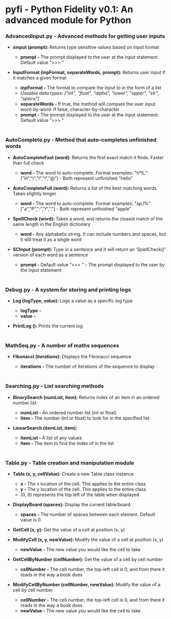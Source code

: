 <html>

<body>
<h1><b>pyfi</b> - Python Fidelity v0.1: An advanced module for Python</h1>

<h3><b>AdvancedInput</b>.py - Advanced methods for getting user inputs</h3>
  <ul>
  <li><b>sinput (prompt): </b>Returns type sensitive values based on input format</li>
    <ul>
    <li><b>prompt - </b>The prompt displayed to the user at the input statement. Default value ">>> "</li>
    </ul>

  <p></p>
  <li><b>InputFormat (inpFormat, separateWords, prompt): </b>Returns user input if it matches a given format</li>
    <ul>
    <li><b>inpFormat - </b>The format to compare the input to in the form of a list</li>
    <li><i>Useable data types: ["int", "float", "alpha", "lower", "upper", "str", "space"]</i></li>
    <li><b>separateWords - </b>If true, the method will compare the user input word-by-word. If false, character-by-character</li>
    <li><b>prompt - </b>The prompt displayed to the user at the input statement. Default value ">>> "</li>
    </ul>
  </ul>

<h3><br><b>AutoComplete</b>.py - Method that auto-completes unfinished words</h3>
  <ul>
  <li><b>AutoCompleteFast (word): </b>Returns the first exact match it finds. Faster than full check</li>
    <ul>
    <li><b>word - </b>The word to auto-complete. Format examples: "h*ll_" ["H",")","l","l","@"] - Both represent unfinished "hello"</li>
    </ul>

  <p></p>
  <li><b>AutoCompleteFull (word): </b>Returns a list of the best matching words. Takes slightly longer</li>
    <ul>
    <li><b>word - </b>The word to auto-complete. Format examples: "ap,l%" ["a","P",":","l","."] - Both represent unfinished "apple"</li>
    </ul>
  
  <p></p>
  <li><b>SpellCheck (word): </b>Takes a word, and returns the closest match of the same length in the English dictionary</li>
    <ul>
    <li><b>word - </b>Any alphabetic string. It can include numbers and spaces, but it will treat it as a single word</li>
    </ul>
  
  <p></p>
  <li><b>SCInput (prompt): </b>Type in a sentence and it will return an 'SpellCheck()' version of each word as a sentence</li>
    <ul>
    <li><b>prompt - </b>Default value ">>> " - The prompt displayed to the user by the input statement</li>
    </ul>
  </ul>
  
  
<h3><br><b>Debug</b>.py - A system for storing and printing logs</h3>
  <ul>
  <li><b>Log (logType, value): </b>Logs a value as a specific log type</li>
    <ul>
    <li><b>logType - </b></li>
    <li><b>value - </b></li>
    </ul>

  <p></p>
  <li><b>PrintLog (): </b>Prints the current log</li>
  </ul>


<h3><br><b>MathSeq</b>.py - A number of maths sequences</h3>
  <ul>
  <li><b>Fibonacci (iterations): </b>Displays the Fibonacci sequence</li>
    <ul>
    <li><b>iterations - </b>The number of iterations of the sequence to display</li>
    </ul>
  </ul>
  
  
<h3><br><b>Searching</b>.py - List searching methods</h3>
  <ul>
  <li><b>BinarySearch (numList, item): </b>Returns index of an item in an ordered number list</li>
    <ul>
    <li><b>numList - </b>An ordered number list (int or float)</li>
    <li><b>item - </b>The number (int or float) to look for in the specified list</li>
    </ul>
    
  <p></p>
  <li><b>LinearSearch (itemList, item): </b></li>
    <ul>
    <li><b>itemList - </b>A list of any values</li>
    <li><b>item - </b>The item to find the index of in the list</li>
    </ul>
  </ul>


<h3><br><b>Table</b>.py - Table creation and manipulation module</h3>
  <ul>
  <li><b>Table (x, y, cellValue): </b>Create a new Table class instance</li>
    <ul>
    <li><b>x - </b>The x location of the cell. This applies to the entire class</li>
    <li><b>y - </b>The y location of the cell. This applies to the entire class</li>
    <li>(0, 0) represents the top left of the table when displayed</li>
    </ul>

  <p></p>
  <li><b>DisplayBoard (spaces): </b>Display the current table/board</li>
    <ul>
    <li><b>spaces - </b>The number of spaces between each element. Default value is 0</li>
    </ul>
    
  <p></p>
  <li><b>GetCell (x, y): </b>Get the value of a cell at position (x, y)</li>

  <p></p>
  <li><b>ModifyCell (x, y, newValue): </b>Modify the value of a cell at position (x, y)</li>
    <ul>
    <li><b>newValue - </b>The new value you would like the cell to take</li>
    </ul>

  <p></p>
  <li><b>GetCellByNumber (cellNumber): </b>Get the value of a cell by cell number</li>
    <ul>
    <li><b>cellNumber - </b>The cell number, the top-left cell is 0, and from there it reads in the way a book does</li>
    </ul>

  <p></p>
  <li><b>ModifyCellByNumber (cellNumber, newValue): </b>Modify the value of a cell by cell number</li>
    <ul>
    <li><b>cellNumber - </b>The cell number, the top-left cell is 0, and from there it reads in the way a book does</li>
    <li><b>newValue - </b>The new value you would like the cell to take</li>
    </ul>
  </ul>

</body>

</html>
